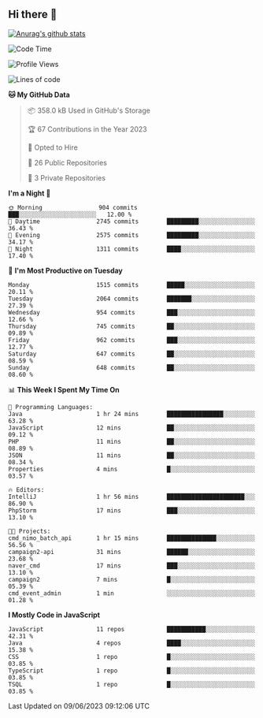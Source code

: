 ## Hi there 👋

[![Anurag's github stats](https://github-readme-stats.vercel.app/api?username=Songwonseok)](https://github.com/anuraghazra/github-readme-stats)



<!--START_SECTION:waka-->
![Code Time](http://img.shields.io/badge/Code%20Time-2%2C269%20hrs%203%20mins-blue)

![Profile Views](http://img.shields.io/badge/Profile%20Views-0-blue)

![Lines of code](https://img.shields.io/badge/From%20Hello%20World%20I%27ve%20Written-35.0%20million%20lines%20of%20code-blue)

**🐱 My GitHub Data** 

> 📦 358.0 kB Used in GitHub's Storage 
 > 
> 🏆 67 Contributions in the Year 2023
 > 
> 💼 Opted to Hire
 > 
> 📜 26 Public Repositories 
 > 
> 🔑 3 Private Repositories 
 > 
**I'm a Night 🦉** 

```text
🌞 Morning                904 commits         ███░░░░░░░░░░░░░░░░░░░░░░   12.00 % 
🌆 Daytime                2745 commits        █████████░░░░░░░░░░░░░░░░   36.43 % 
🌃 Evening                2575 commits        █████████░░░░░░░░░░░░░░░░   34.17 % 
🌙 Night                  1311 commits        ████░░░░░░░░░░░░░░░░░░░░░   17.40 % 
```
📅 **I'm Most Productive on Tuesday** 

```text
Monday                   1515 commits        █████░░░░░░░░░░░░░░░░░░░░   20.11 % 
Tuesday                  2064 commits        ███████░░░░░░░░░░░░░░░░░░   27.39 % 
Wednesday                954 commits         ███░░░░░░░░░░░░░░░░░░░░░░   12.66 % 
Thursday                 745 commits         ██░░░░░░░░░░░░░░░░░░░░░░░   09.89 % 
Friday                   962 commits         ███░░░░░░░░░░░░░░░░░░░░░░   12.77 % 
Saturday                 647 commits         ██░░░░░░░░░░░░░░░░░░░░░░░   08.59 % 
Sunday                   648 commits         ██░░░░░░░░░░░░░░░░░░░░░░░   08.60 % 
```


📊 **This Week I Spent My Time On** 

```text
💬 Programming Languages: 
Java                     1 hr 24 mins        ████████████████░░░░░░░░░   63.28 % 
JavaScript               12 mins             ██░░░░░░░░░░░░░░░░░░░░░░░   09.12 % 
PHP                      11 mins             ██░░░░░░░░░░░░░░░░░░░░░░░   08.89 % 
JSON                     11 mins             ██░░░░░░░░░░░░░░░░░░░░░░░   08.34 % 
Properties               4 mins              █░░░░░░░░░░░░░░░░░░░░░░░░   03.57 % 

🔥 Editors: 
IntelliJ                 1 hr 56 mins        ██████████████████████░░░   86.90 % 
PhpStorm                 17 mins             ███░░░░░░░░░░░░░░░░░░░░░░   13.10 % 

🐱‍💻 Projects: 
cmd_nimo_batch_api       1 hr 15 mins        ██████████████░░░░░░░░░░░   56.56 % 
campaign2-api            31 mins             ██████░░░░░░░░░░░░░░░░░░░   23.68 % 
naver_cmd                17 mins             ███░░░░░░░░░░░░░░░░░░░░░░   13.10 % 
campaign2                7 mins              █░░░░░░░░░░░░░░░░░░░░░░░░   05.39 % 
cmd_event_admin          1 min               ░░░░░░░░░░░░░░░░░░░░░░░░░   01.28 % 
```

**I Mostly Code in JavaScript** 

```text
JavaScript               11 repos            ███████████░░░░░░░░░░░░░░   42.31 % 
Java                     4 repos             ████░░░░░░░░░░░░░░░░░░░░░   15.38 % 
CSS                      1 repo              █░░░░░░░░░░░░░░░░░░░░░░░░   03.85 % 
TypeScript               1 repo              █░░░░░░░░░░░░░░░░░░░░░░░░   03.85 % 
TSQL                     1 repo              █░░░░░░░░░░░░░░░░░░░░░░░░   03.85 % 
```




 Last Updated on 09/06/2023 09:12:06 UTC
<!--END_SECTION:waka-->

